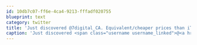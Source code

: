 ```yaml
---
id: 10db7c07-ff6e-4ca4-9213-fffadf020755
blueprint: text
category: twitter
title: 'Just discovered @7digital_CA. Equivalent/cheaper prices than iTunes, instant music download, no software install required. Sweet.'
caption: 'Just discovered <span class="username username_linked">@<a href="https://twitter.com/7digital_CA" title="7digital Canada">7digital_CA</a></span>. Equivalent/cheaper prices than iTunes, instant music download, no software install required. Sweet.'
---
```

